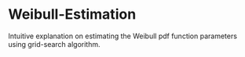 # Weibull-Estimation
Intuitive explanation on estimating the Weibull pdf function parameters using grid-search algorithm. 
